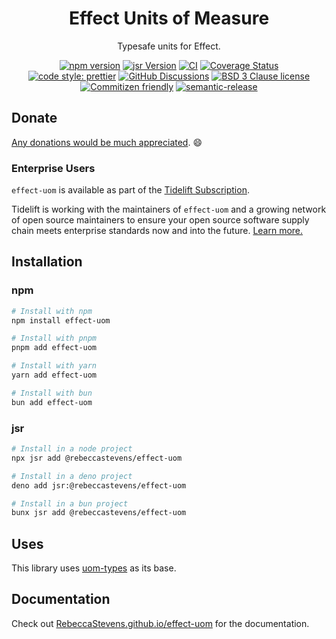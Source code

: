 <div align="center">

# Effect Units of Measure

Typesafe units for Effect.

[![npm version](https://img.shields.io/npm/v/effect-uom.svg)](https://www.npmjs.com/package/effect-uom)
[![jsr Version](https://img.shields.io/jsr/v/@rebeccastevens/effect-uom.svg)](https://jsr.io/@rebeccastevens/effect-uom)
[![CI](https://github.com/RebeccaStevens/effect-uom/actions/workflows/release.yml/badge.svg)](https://github.com/RebeccaStevens/effect-uom/actions/workflows/release.yml)
[![Coverage Status](https://codecov.io/gh/RebeccaStevens/effect-uom/branch/main/graph/badge.svg?token=MVpR1oAbIT)](https://codecov.io/gh/RebeccaStevens/effect-uom)\
[![code style: prettier](https://img.shields.io/badge/code_style-prettier-ff69b4.svg?style=flat-square)](https://github.com/prettier/prettier)
[![GitHub Discussions](https://img.shields.io/github/discussions/RebeccaStevens/effect-uom?style=flat-square)](https://github.com/RebeccaStevens/effect-uom/discussions)
[![BSD 3 Clause license](https://img.shields.io/github/license/RebeccaStevens/effect-uom.svg?style=flat-square)](https://opensource.org/licenses/BSD-3-Clause)
[![Commitizen friendly](https://img.shields.io/badge/commitizen-friendly-brightgreen.svg?style=flat-square)](https://commitizen.github.io/cz-cli/)
[![semantic-release](https://img.shields.io/badge/%20%20%F0%9F%93%A6%F0%9F%9A%80-semantic--release-e10079.svg?style=flat-square)](https://github.com/semantic-release/semantic-release)

</div>

## Donate

[Any donations would be much appreciated](./DONATIONS.md). 😄

### Enterprise Users

`effect-uom` is available as part of the [Tidelift Subscription](https://tidelift.com/funding/github/npm/effect-uom).

Tidelift is working with the maintainers of `effect-uom` and a growing network of open source maintainers
to ensure your open source software supply chain meets enterprise standards now and into the future.
[Learn more.](https://tidelift.com/subscription/pkg/npm-effect-uom?utm_source=npm-effect-uom&utm_medium=referral&utm_campaign=enterprise&utm_term=repo)

## Installation

### npm

```sh
# Install with npm
npm install effect-uom

# Install with pnpm
pnpm add effect-uom

# Install with yarn
yarn add effect-uom

# Install with bun
bun add effect-uom
```

### jsr

```sh
# Install in a node project
npx jsr add @rebeccastevens/effect-uom

# Install in a deno project
deno add jsr:@rebeccastevens/effect-uom

# Install in a bun project
bunx jsr add @rebeccastevens/effect-uom
```

## Uses

This library uses [uom-types](https://github.com/RebeccaStevens/uom-types) as its base.

## Documentation

Check out [RebeccaStevens.github.io/effect-uom](https://RebeccaStevens.github.io/effect-uom/) for the documentation.
